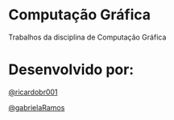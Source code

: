 # Computação Gráfica
Trabalhos da disciplina de Computação Gráfica

# Desenvolvido por:
[@ricardobr001](https://github.com/ricardobr001)

[@gabrielaRamos](https://github.com/gabrielaRamos)
